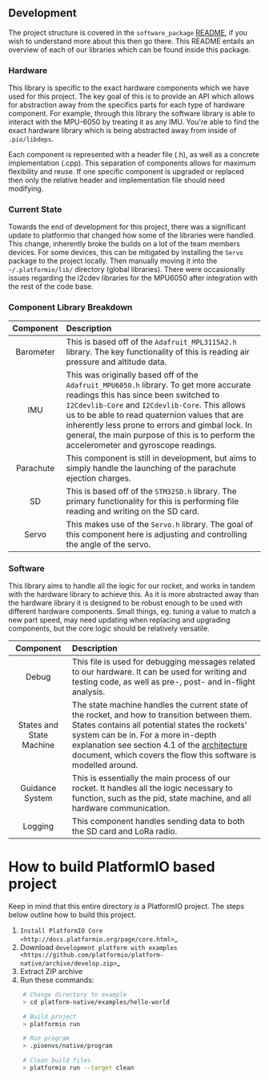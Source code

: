 ## Development

The project structure  is covered in the `software_package` 
[README](../README.md), if you wish to understand more about this then 
go there. This README entails an overview of each of our libraries which 
can be found inside this package.


### Hardware

This library is specific to the exact hardware components which we have
used for this project. The key goal of this is to provide an API which
allows for abstraction away from the specifics parts for each type of
hardware component. For example, through this library the software
library is able to interact with the MPU-6050 by treating it as any IMU.
You're able to find the exact hardware library which is being abstracted
away from inside of `.pio/libdeps`.

Each component is represented with a header file (.h), as well as a
concrete implementation (.cpp). This separation of components allows for
maximum flexibility and reuse. If one specific component is upgraded or
replaced then only the relative header and implementation file should
need modifying.

### Current State

Towards the end of development for this project, there was a significant
update to platformio that changed how some of the libraries were
handled. This change, inherently broke the builds on a lot of the team
members devices. For some devices, this can be mitigated by installing
the `Servo` package to the project locally. Then manually moving it into
the `~/.platformio/lib/` directory (global libraries). There were
occasionally issues regarding the i2cdev libraries for the MPU6050 after
integration with the rest of the code base.

### Component Library Breakdown

| Component | Description                                                                                                                                                                                                                                                                                                                                                                        |
|:---------:|:-----------------------------------------------------------------------------------------------------------------------------------------------------------------------------------------------------------------------------------------------------------------------------------------------------------------------------------------------------------------------------------|
| Barometer | This is based off of the `Adafruit_MPL3115A2.h` library. The key functionality of this is reading air pressure and altitude data.                                                                                                                                                                                                                                                  |
|    IMU    | This was originally based off of the `Adafruit_MPU6050.h` library. To get more accurate readings this has since been switched to `I2Cdevlib-Core` and `I2Cdevlib-Core`. This allows us to be able to read quaternion values that are inherently less prone to errors and gimbal lock. In general, the main purpose of this is to perform the accelerometer and gyroscope readings. |
| Parachute | This component is still in development, but aims to simply handle the launching of the parachute ejection charges.                                                                                                                                                                                                                                                                 |
|    SD     | This is based off of the `STM32SD.h` library. The primary functionality for this is performing file reading and writing on the SD card.                                                                                                                                                                                                                                            |
|   Servo   | This makes use of the `Servo.h` library. The goal of this component here is adjusting and controlling the angle of the servo.                                                                                                                                                                                                                                                      |

### Software

This library aims to handle all the logic for our rocket, and works in
tandem with the hardware library to achieve this. As it is more
abstracted away than the hardware library it is designed to be robust
enough to be used with different hardware components. Small things, eg.
tuning a value to match a new part speed, may need updating when
replacing and upgrading components, but the core logic should be
relatively versatile.

|        Component         | Description                                                                                                                                                                                                                                                                                                              |
|:------------------------:|:-------------------------------------------------------------------------------------------------------------------------------------------------------------------------------------------------------------------------------------------------------------------------------------------------------------------------|
|          Debug           | This file is used for debugging messages related to our hardware. It can be used for writing and testing code, as well as pre-, post- and in-flight analysis.                                                                                                                                                            |
| States and State Machine | The state machine handles the current state of the rocket, and how to transition between them. States contains all potential states the rockets' system can be in. For a more in-depth explanation see section 4.1 of the [architecture](../../architecture_design/architecture-design.md) document, which covers the flow this software is modelled around. |
|     Guidance System      | This is essentially the main process of our rocket. It handles all the logic necessary to function, such as the pid, state machine, and all hardware communication.                                                                                                                                                      |
|         Logging          | This component handles sending data to both the SD card and LoRa radio.                                                                                                                                                                                                                                                  |


How to build PlatformIO based project
=====================================
Keep in mind that this entire directory _is_ a PlatformIO project. The steps below
outline how to build this project.

1. `Install PlatformIO Core <http://docs.platformio.org/page/core.html>`_
2. Download `development platform with examples <https://github.com/platformio/platform-native/archive/develop.zip>`_
3. Extract ZIP archive
4. Run these commands:

```bash
    # Change directory to example
    > cd platform-native/examples/hello-world

    # Build project
    > platformio run

    # Run program
    > .pioenvs/native/program

    # Clean build files
    > platformio run --target clean
```